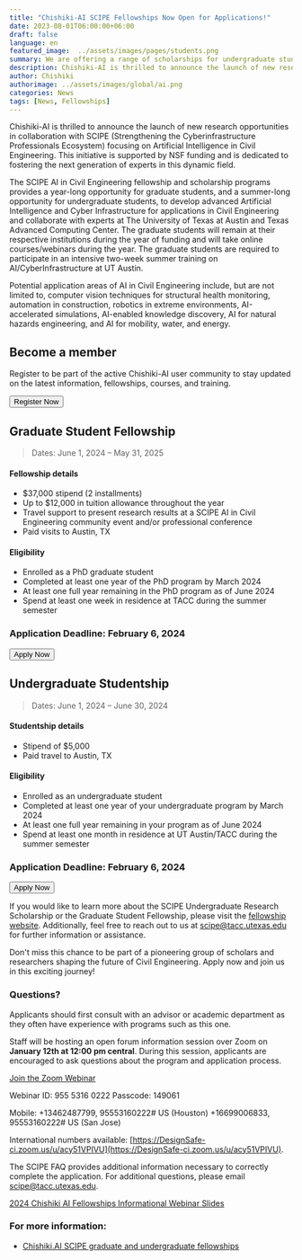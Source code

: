 ```yaml
---
title: "Chishiki-AI SCIPE Fellowships Now Open for Applications!"
date: 2023-08-01T06:00:00+06:00
draft: false
language: en
featured_image:  ../assets/images/pages/students.png
summary: We are offering a range of scholarships for undergraduate students and fellowships for graduate students. 
description: Chishiki-AI is thrilled to announce the launch of new research opportunities in collaboration with SCIPE (Strengthening the Cyberinfrastructure Professionals Ecosystem) focusing on Artificial Intelligence in Civil Engineering. This initiative is supported by NSF funding and is dedicated to fostering the next generation of experts in this dynamic field..
author: Chishiki
authorimage: ../assets/images/global/ai.png
categories: News
tags: [News, Fellowships]
---
```

Chishiki-AI is thrilled to announce the launch of new research opportunities in collaboration with SCIPE (Strengthening the Cyberinfrastructure Professionals Ecosystem) focusing on Artificial Intelligence in Civil Engineering. This initiative is supported by NSF funding and is dedicated to fostering the next generation of experts in this dynamic field.

The SCIPE AI in Civil Engineering fellowship and scholarship programs provides a year-long opportunity for graduate students, and a summer-long opportunity for undergraduate students, to develop advanced Artificial Intelligence and Cyber Infrastructure for applications in Civil Engineering and collaborate with experts at The University of Texas at Austin and Texas Advanced Computing Center. The graduate students will remain at their respective institutions during the year of funding and will take online courses/webinars during the year. The graduate students are required to participate in an intensive two-week summer training on AI/CyberInfrastructure at UT Austin. 

Potential application areas of AI in Civil Engineering include, but are not limited to, computer vision techniques for structural health monitoring, automation in construction, robotics in extreme environments, AI-accelerated simulations, AI-enabled knowledge discovery, AI for natural hazards engineering, and AI for mobility, water, and energy.

## Become a member

Register to be part of the active Chishiki-AI user community to stay updated on the latest information, fellowships, courses, and training.

<form action="https://utexas.qualtrics.com/jfe/form/SV_6JxWhRmLmsq4Ram" target="_blank">
  <button type="submit" 
          class="block w-full px-5 py-3 text-base font-medium text-white bg-primary-500 border border-transparent rounded-md shadow hover:bg-black focus:outline-none focus:ring-2 focus:ring-white focus:ring-offset-2 focus:ring-offset-primary-500 sm:px-10">
    Register Now
  </button>
</form>

## Graduate Student Fellowship

> Dates: June 1, 2024 – May 31, 2025

#### Fellowship details
- $37,000 stipend (2 installments)
- Up to $12,000 in tuition allowance throughout the year
- Travel support to present research results at a SCIPE AI in Civil Engineering community event and/or professional conference
- Paid visits to Austin, TX

#### Eligibility
- Enrolled as a PhD graduate student
- Completed at least one year of the PhD program by March 2024
- At least one full year remaining in the PhD program as of June 2024
- Spend at least one week in residence at TACC during the summer semester

### Application Deadline: February 6, 2024

<form action="https://tacc.utexas.edu/education/undergraduates-graduates/scipe/" target="_blank">
  <button type="submit" 
          class="block w-full px-5 py-3 text-base font-medium text-white bg-primary-500 border border-transparent rounded-md shadow hover:bg-black focus:outline-none focus:ring-2 focus:ring-white focus:ring-offset-2 focus:ring-offset-primary-500 sm:px-10">
    Apply Now
  </button>
</form>

## Undergraduate Studentship

> Dates: June 1, 2024 – June 30, 2024

#### Studentship details
- Stipend of $5,000
- Paid travel to Austin, TX

#### Eligibility
- Enrolled as an undergraduate student
- Completed at least one year of your undergraduate program by March 2024
- At least one full year remaining in your program as of June 2024
- Spend at least one month in residence at UT Austin/TACC during the summer semester

### Application Deadline: February 6, 2024

<form action="https://tacc.utexas.edu/education/undergraduates-graduates/scipe/" target="_blank">
  <button type="submit" 
          class="block w-full px-5 py-3 text-base font-medium text-white bg-primary-500 border border-transparent rounded-md shadow hover:bg-black focus:outline-none focus:ring-2 focus:ring-white focus:ring-offset-2 focus:ring-offset-primary-500 sm:px-10">
    Apply Now
  </button>
</form>


If you would like to learn more about the SCIPE Undergraduate Research Scholarship or the Graduate Student Fellowship, please visit the [fellowship website](https://tacc.utexas.edu/education/undergraduates-graduates/scipe/). Additionally, feel free to reach out to us at [scipe@tacc.utexas.edu](mailto:scipe@tacc.utexas.edu) for further information or assistance.

Don't miss this chance to be part of a pioneering group of scholars and researchers shaping the future of Civil Engineering. Apply now and join us in this exciting journey!

### Questions?

Applicants should first consult with an advisor or academic department as they often have experience with programs such as this one.

Staff will be hosting an open forum information session over Zoom on **January 12th at 12:00 pm central**. During this session, applicants are encouraged to ask questions about the program and application process.

[Join the Zoom Webinar](https://designsafe-ci.zoom.us/j/95553160222?pwd=ZTFvVUYvcURLZFlGTlRtUU84ampNdz09)

Webinar ID: 955 5316 0222
Passcode: 149061

Mobile:
+13462487799, 95553160222# US (Houston)
+16699006833, 95553160222# US (San Jose)

International numbers available: [https://DesignSafe-ci.zoom.us/u/acy51VPIVU](https://DesignSafe-ci.zoom.us/u/acy51VPIVU).

The SCIPE FAQ provides additional information necessary to correctly complete the application. For additional questions, please email [scipe@tacc.utexas.edu](mailto:scipe@tacc.utexas.edu).


[2024 Chishiki AI Fellowships Informational Webinar Slides](https://docs.google.com/presentation/d/1Pbk1XHnzs4VYEbMmvXVhosoWnB9C9bgImmehhzj2iRs/edit?usp=sharing)

### For more information:

* [Chishiki.AI SCIPE graduate and undergraduate fellowships](https://tacc.utexas.edu/education/undergraduates-graduates/scipe/)